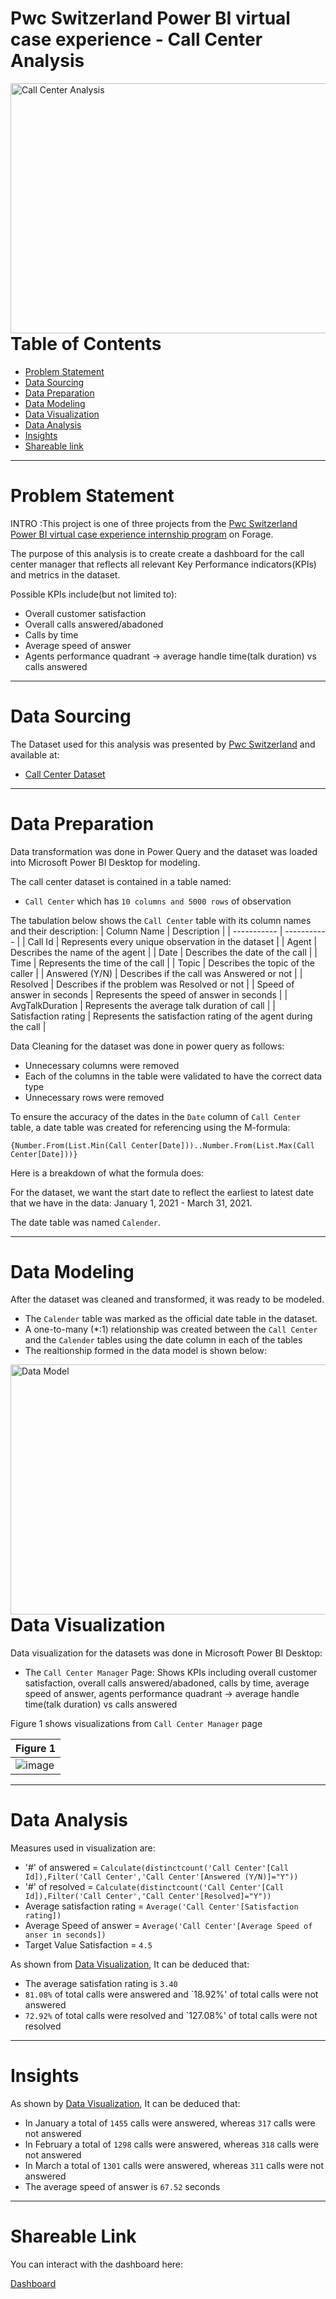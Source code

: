 # Pwc Switzerland Power BI virtual case experience - Call Center Analysis
<img align="right" alt="Call Center Analysis" width="1000" height = "400" src="https://www.pwc.ch/en/images/blog/virtual-case-experience/HC_Virtual%20Case%20Experience_1000x560_NWNS-Power%20BI.png">

---


# Table of Contents

- [Problem Statement](https://github.com/globalsmile/Call-Center-Analysis#Problem-Statement)
- [Data Sourcing](https://github.com/globalsmile/Call-Center-Analysis#Data-Sourcing)
- [Data Preparation](https://github.com/globalsmile/Call-Center-Analysis#Data-Preparation)
- [Data Modeling](https://github.com/globalsmile/Call-Center-Analysis#Data-Modeling)
- [Data Visualization](https://github.com/globalsmile/Call-Center-Analysis#Data-Visualization)
- [Data Analysis](https://github.com/globalsmile/Call-Center-Analysis#Data-Analysis)
- [Insights](https://github.com/globalsmile/Call-Center-Analysis#Insights)
- [Shareable link](https://github.com/globalsmile/Call-Center-Analysis#Shareable-Link)


---

# Problem Statement

INTRO :This project is one of three projects from the [Pwc Switzerland Power BI virtual case experience internship program](https://www.theforage.com/virtual-internships/prototype/a87GpgE6tiku7q3gu/PwC-Digital-Up-skilling-Virtual-Case-Experience) on Forage.

The purpose of this analysis is to create create a dashboard for the call center manager that reflects all relevant Key Performance indicators(KPIs)
and metrics in the dataset.

Possible KPIs include(but not limited to):
- Overall customer satisfaction
- Overall calls answered/abadoned
- Calls by time
- Average speed of answer
- Agents performance quadrant -> average handle time(talk duration) vs calls answered


---

# Data Sourcing

The Dataset used for this analysis was presented by [Pwc Switzerland](https://www.pwc.ch/en/careers-with-pwc/students/virtual-case-experience.html) and available at:

- [Call Center Dataset](https://github.com/globalsmile/Call-Center-Analysis/blob/main/01%20Call-Center-Dataset.xlsx)


---

# Data Preparation

Data transformation was done in Power Query and the dataset was loaded into Microsoft Power BI Desktop for modeling.

The call center dataset is contained in a table named:

- `Call Center` which has `10 columns and 5000 rows` of observation


The tabulation below shows the `Call Center` table with its column names and their description:
| Column Name | Description |
| ----------- | ----------- |
| Call Id | Represents every unique observation in the dataset |
| Agent | Describes the name of the agent |
| Date | Describes the date of the call |
| Time | Represents the time of the call  |
| Topic | Describes the topic of the caller |
| Answered (Y/N) | Describes if the call was Answered or not |
| Resolved | Describes if the problem was Resolved or not |
| Speed of answer in seconds | Represents the speed of answer in seconds |
| AvgTalkDuration | Represents the average talk duration of call |
| Satisfaction rating | Represents the satisfaction rating of the agent during the call |

Data Cleaning for the dataset was done in power query as follows:

- Unnecessary columns were removed 
- Each of the columns in the table were validated to have the correct data type
- Unnecessary rows were removed 

To ensure the accuracy of the dates in the `Date` column of `Call Center` table, a date table was created for referencing using the M-formula:

`{Number.From(List.Min(Call Center[Date]))..Number.From(List.Max(Call Center[Date]))}`

Here is a breakdown of what the formula does:

For the dataset, we want the start date to reflect the earliest to latest date that we have in the data: January 1, 2021 - March 31, 2021.

The date table was named `Calender`.

---

# Data Modeling

After the dataset was cleaned and transformed, it was ready to be modeled.

- The `Calender` table was marked as the official date table in the dataset.
- A one-to-many (*:1) relationship was created between the `Call Center` and the `Calender` tables using the date column in each of the tables
- The realtionship formed in the data model is shown below:

<img align="right" alt="Data Model" width="1000" height = "400" src="https://user-images.githubusercontent.com/106287208/194927322-0f77b471-6103-49ba-835a-78bf5645c37e.JPG">


---


# Data Visualization

Data visualization for the datasets was done in Microsoft Power BI Desktop:

-  The `Call Center Manager` Page: Shows KPIs including overall customer satisfaction, overall calls answered/abadoned, calls by time, average speed of answer, agents performance quadrant -> average handle time(talk duration) vs calls answered


Figure 1 shows visualizations from `Call Center Manager` page

| Figure 1 |
| ----------- |
| ![image](https://user-images.githubusercontent.com/106287208/194927933-88583e29-b8f7-414a-af66-ca84f27f66ba.png) |


---

# Data Analysis

Measures used in visualization are:

- '#' of answered = `Calculate(distinctcount('Call Center'[Call Id]),Filter('Call Center','Call Center'[Answered (Y/N)]="Y"))`
- '#' of resolved = `Calculate(distinctcount('Call Center'[Call Id]),Filter('Call Center','Call Center'[Resolved]="Y"))`
- Average satisfaction rating = `Average('Call Center'[Satisfaction rating])`
- Average Speed of answer = `Average('Call Center'[Average Speed of anser in seconds])`
- Target Value Satisfaction = `4.5`


As shown from [Data Visualization](https://github.com/globalsmile/Call-Center-Analysis#Data-Visualization), It can be deduced that:

- The average satisfation rating is `3.40` 
- `81.08%` of total calls were answered and `18.92%' of total calls were not answered
- `72.92%` of total calls were resolved and `127.08%' of total calls were not resolved

---

# Insights

As shown by [Data Visualization](https://github.com/globalsmile/Call-Center-Analysis#Data-Visualization), It can be deduced that:

- In January a total of `1455` calls were answered, whereas `317` calls were not answered 
- In February a total of `1298` calls were answered, whereas `318` calls were not answered 
- In March a total of `1301` calls were answered, whereas `311` calls were not answered 
- The average speed of answer is `67.52` seconds

---

# Shareable Link

You can interact with the dashboard here: 

[Dashboard](https://app.powerbi.com/view?r=eyJrIjoiOTZlMGFiMjQtYmZiNi00OTdiLWI0MTEtNzE1YmVhMWFkZjdhIiwidCI6IjQ5ODY4YWYzLWNjNWYtNDIxNC04YjdmLTQwZjM3NDY0OWEwOSJ9)
